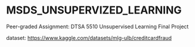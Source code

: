 # MSDS_UNSUPERVIZED_LEARNING
Peer-graded Assignment: DTSA 5510 Unsupervised Learning Final Project

dataset:
https://www.kaggle.com/datasets/mlg-ulb/creditcardfraud
